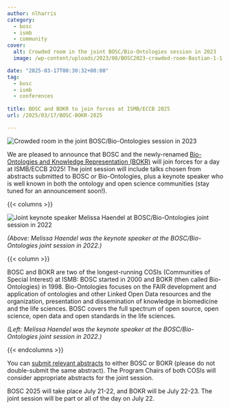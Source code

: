 ```yaml
---
author: nlharris
category:
  - bosc
  - ismb
  - community
cover:
  alt: Crowded room in the joint BOSC/Bio-Ontologies session in 2023
  image: /wp-content/uploads/2023/08/BOSC2023-crowded-room-Bastian-1-1.png

date: "2025-03-17T00:30:32+00:00"
tag:
  - bosc
  - ismb
  - conferences
 
title: BOSC and BOKR to join forces at ISMB/ECCB 2025
url: /2025/03/17/BOSC-BOKR-2025

---
```


![Crowded room in the joint BOSC/Bio-Ontologies session in 2023](/wp-content/uploads/2023/08/BOSC2023-crowded-room-Bastian-1-1.png)

We are pleased to announce that BOSC and the newly-renamed
[Bio-Ontologies and Knowledge Representation (BOKR)](https://www.bio-ontologies.org.uk/2025-meeting) will join forces for a day at ISMB/ECCB 2025! The joint session will include talks chosen from abstracts submitted to BOSC or Bio-Ontologies, plus a keynote speaker who is well known in both the ontology and open science communities (stay tuned for an announcement soon!).

{{< columns >}}

![Joint keynote speaker Melissa Haendel at BOSC/Bio-Ontologies joint session in 2022](/wp-content/uploads/2022/07/Melissa-at-podium.jpeg)

*(Above: Melissa Haendel was the keynote speaker at the BOSC/Bio-Ontologies joint session in 2022.)*

{{< column >}}

BOSC and BOKR are two of the longest-running COSIs (Communities of Special Interest) at ISMB: BOSC started in 2000 and BOKR (then called Bio-Ontologies) in 1998.
Bio-Ontologies focuses on the FAIR development and application of ontologies and other Linked Open Data resources and the organization, presentation and dissemination of knowledge in biomedicine and the life sciences.
BOSC covers the full spectrum of open source, open science, open data and open standards in the life sciences.

*(Left: Melissa Haendel was the keynote speaker at the BOSC/Bio-Ontologies joint session in 2022.)*

{{< endcolumns >}}

You can [submit relevant abstracts](events/bosc-2025/submit) to either BOSC or BOKR (please do not double-submit the same abstract). The Program Chairs of both COSIs will consider appropriate abstracts for the joint session.

BOSC 2025 will take place July 21-22, and BOKR will be July 22-23. The joint session will be part or all of the day on July 22.
